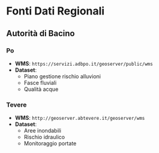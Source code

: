# Fonti Dati Regionali

## Autorità di Bacino

### Po
- **WMS**: `https://servizi.adbpo.it/geoserver/public/wms`
- **Dataset**: 
  - Piano gestione rischio alluvioni
  - Fasce fluviali
  - Qualità acque

### Tevere
- **WMS**: `http://geoserver.abtevere.it/geoserver/wms`
- **Dataset**:
  - Aree inondabili
  - Rischio idraulico
  - Monitoraggio portate
